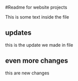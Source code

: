 #Readme for website projects

This is some text inside the file

## updates 

this is the update we made in file

## even more changes

this are new changes